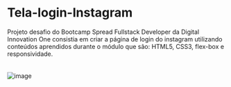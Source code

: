 # Tela-login-Instagram
Projeto desafio do Bootcamp Spread Fullstack Developer da Digital Innovation One consistia em criar a página de login do instagram utilizando<br> 
conteúdos aprendidos durante o módulo que são: HTML5, CSS3, flex-box e responsividade.
<br><br><br>
![image](https://user-images.githubusercontent.com/78447989/167163629-46ff6fa3-619e-4c06-9aed-77a0b55d276a.png)
